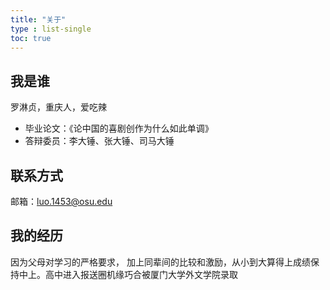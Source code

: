 ```yaml
---
title: "关于"
type : list-single
toc: true
---
```


## 我是谁
罗淋贞，重庆人，爱吃辣
  
   - 毕业论文：《论中国的喜剧创作为什么如此单调》
   - 答辩委员：李大锤、张大锤、司马大锤

## 联系方式
邮箱：luo.1453@osu.edu
## 我的经历
因为父母对学习的严格要求， 加上同辈间的比较和激励，从小到大算得上成绩保持中上。高中进入报送圈机缘巧合被厦门大学外文学院录取







